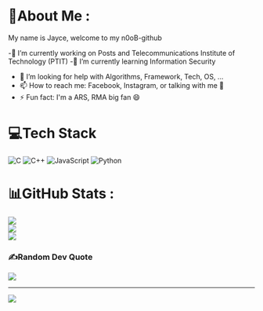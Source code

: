 # 💫About Me :
My name is Jayce, welcome to my n0oB-github

-🔭 I’m currently working on Posts and Telecommunications Institute of Technology (PTIT)
-🌱 I’m currently learning Information Security
- 🤔 I’m looking for help with Algorithms, Framework, Tech, OS, ...
- 📫 How to reach me: Facebook, Instagram, or talking with me 👯
- ⚡ Fun fact: I'm a ARS, RMA big fan 😄

# 💻Tech Stack
![C](https://img.shields.io/badge/c-%2300599C.svg?style=for-the-badge&logo=c&logoColor=white) ![C++](https://img.shields.io/badge/c++-%2300599C.svg?style=for-the-badge&logo=c%2B%2B&logoColor=white) ![JavaScript](https://img.shields.io/badge/javascript-%23323330.svg?style=for-the-badge&logo=javascript&logoColor=%23F7DF1E) ![Python](https://img.shields.io/badge/python-3670A0?style=for-the-badge&logo=python&logoColor=ffdd54)
# 📊GitHub Stats :
![](https://github-readme-stats.vercel.app/api?username=JayceDang&theme=default&hide_border=false&include_all_commits=true&count_private=true)<br/>
![](https://github-readme-streak-stats.herokuapp.com/?user=JayceDang&theme=default&hide_border=false)<br/>
![](https://github-readme-stats.vercel.app/api/top-langs/?username=JayceDang&theme=default&hide_border=false&include_all_commits=true&count_private=true&layout=compact)

### ✍️Random Dev Quote
![](https://quotes-github-readme.vercel.app/api?type=horizontal&theme=dark)

---
[![](https://visitcount.itsvg.in/api?id=JayceDang&icon=2&color=0)](https://visitcount.itsvg.in)
